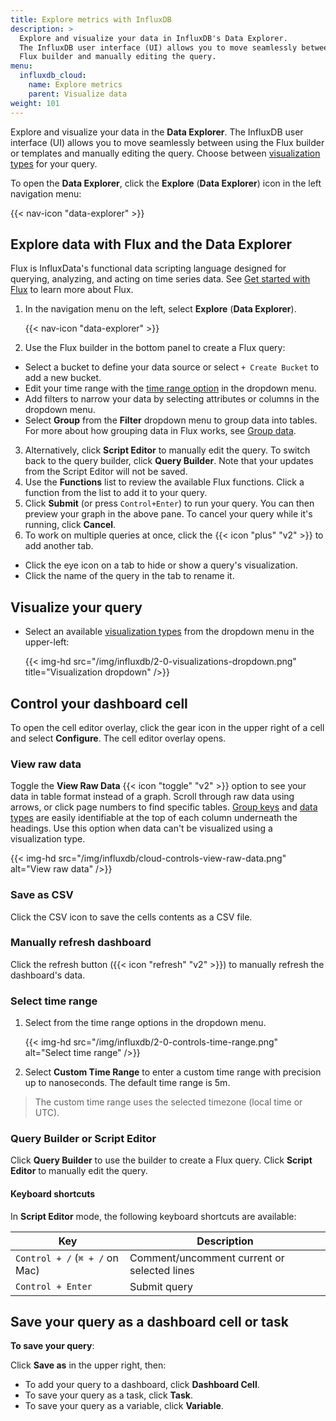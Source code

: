 ```yaml
---
title: Explore metrics with InfluxDB
description: >
  Explore and visualize your data in InfluxDB's Data Explorer.
  The InfluxDB user interface (UI) allows you to move seamlessly between using the
  Flux builder and manually editing the query.
menu:
  influxdb_cloud:
    name: Explore metrics
    parent: Visualize data
weight: 101
---
```


Explore and visualize your data in the **Data Explorer**.
The InfluxDB user interface (UI) allows you to move seamlessly between using the
Flux builder or templates and manually editing the query.
Choose between [visualization types](/influxdb/cloud/visualize-data/visualization-types/) for your query.

To open the **Data Explorer**, click the **Explore** (**Data Explorer**) icon in the left navigation menu:

{{< nav-icon "data-explorer" >}}

## Explore data with Flux and the Data Explorer

Flux is InfluxData's functional data scripting language designed for querying,
analyzing, and acting on time series data.
See [Get started with Flux](/influxdb/cloud/query-data/get-started) to learn more about Flux.

1. In the navigation menu on the left, select **Explore** (**Data Explorer**).

    {{< nav-icon "data-explorer" >}}

2. Use the Flux builder in the bottom panel to create a Flux query:
  - Select a bucket to define your data source or select `+ Create Bucket` to add a new bucket.
  - Edit your time range with the [time range option](#select-time-range) in the dropdown menu.
  - Add filters to narrow your data by selecting attributes or columns in the dropdown menu.
  - Select **Group** from the **Filter** dropdown menu to group data into tables. For more about how grouping data in Flux works, see [Group data](/influxdb/cloud/query-data/flux/group-data/).    
3. Alternatively, click **Script Editor** to manually edit the query.
   To switch back to the query builder, click **Query Builder**. Note that your updates from the Script Editor will not be saved.
4. Use the **Functions** list to review the available Flux functions.
   Click a function from the list to add it to your query.
5. Click **Submit** (or press `Control+Enter`) to run your query. You can then preview your graph in the above pane.
  To cancel your query while it's running, click **Cancel**.
6. To work on multiple queries at once, click the {{< icon "plus" "v2" >}} to add another tab.
  * Click the eye icon on a tab to hide or show a query's visualization.
  * Click the name of the query in the tab to rename it.

## Visualize your query

- Select an available [visualization types](/influxdb/cloud/visualize-data/visualization-types/) from the dropdown menu in the upper-left:

    {{< img-hd src="/img/influxdb/2-0-visualizations-dropdown.png" title="Visualization dropdown" />}}

## Control your dashboard cell

To open the cell editor overlay, click the gear icon in the upper right of a cell and select **Configure**.
 The cell editor overlay opens.

### View raw data

Toggle the **View Raw Data** {{< icon "toggle" "v2" >}} option to see your data in table format instead of a graph. Scroll through raw data using arrows, or click page numbers to find specific tables. [Group keys](/influxdb/cloud/reference/glossary/#group-key) and [data types](/influxdb/cloud/reference/glossary/#data-type) are easily identifiable at the top of each column underneath the headings. Use this option when data can't be visualized using a visualization type. 

 {{< img-hd src="/img/influxdb/cloud-controls-view-raw-data.png" alt="View raw data" />}}

### Save as CSV

Click the CSV icon to save the cells contents as a CSV file.

### Manually refresh dashboard

Click the refresh button ({{< icon "refresh" "v2" >}}) to manually refresh the dashboard's data.

### Select time range

1. Select from the time range options in the dropdown menu.

    {{< img-hd src="/img/influxdb/2-0-controls-time-range.png" alt="Select time range" />}}

2. Select **Custom Time Range** to enter a custom time range with precision up to nanoseconds.
The default time range is 5m.

> The custom time range uses the selected timezone (local time or UTC).

### Query Builder or Script Editor

Click **Query Builder** to use the builder to create a Flux query. Click **Script Editor** to manually edit the query.

#### Keyboard shortcuts

In **Script Editor** mode, the following keyboard shortcuts are available:


| Key                            | Description                                 |
|--------------------------------|---------------------------------------------|
| `Control + /` (`⌘ + /` on Mac) | Comment/uncomment current or selected lines |
| `Control + Enter`              | Submit query                                |

## Save your query as a dashboard cell or task

**To save your query**:

Click **Save as** in the upper right, then:
- To add your query to a dashboard, click **Dashboard Cell**.
- To save your query as a task, click **Task**.
- To save your query as a variable, click **Variable**.
